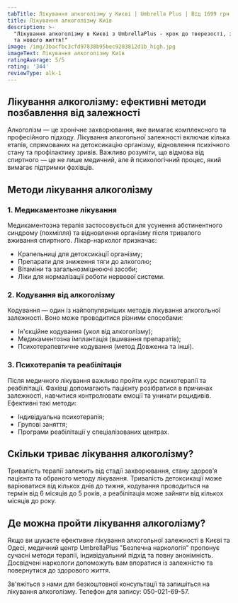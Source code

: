 ```yaml
---
tabTitle: Лікування алкоголізму у Києві | Umbrella Plus | Від 1699 грн
title: Лікування алкоголізму Київ
description: >-
  "Лікування алкоголізму в Києві з UmbrellaPlus - крок до тверезості, здоров'я
  та нового життя!"
image: /img/3bacfbc3cfd97838b95bec9203812d1b_high.jpg
imageText: Лікування алкоголізму Київ
ratingAvarage: 5/5
rating: '344'
reviewType: alk-1
---
```


## Лікування алкоголізму: ефективні методи позбавлення від залежності

Алкоголізм — це хронічне захворювання, яке вимагає комплексного та професійного підходу. Лікування алкогольної залежності включає кілька етапів, спрямованих на детоксикацію організму, відновлення психічного стану та профілактику зривів. Важливо розуміти, що відмова від спиртного — це не лише медичний, але й психологічний процес, який вимагає підтримки фахівців.

## Методи лікування алкоголізму

### 1. Медикаментозне лікування

Медикаментозна терапія застосовується для усунення абстинентного синдрому (похмілля) та відновлення організму після тривалого вживання спиртного. Лікар-нарколог призначає:

* Крапельниці для детоксикації організму;
* Препарати для зниження тяги до алкоголю;
* Вітаміни та загальнозміцнюючі засоби;
* Ліки для нормалізації роботи нервової системи.

### 2. Кодування від алкоголізму

Кодування — один із найпопулярніших методів лікування алкогольної залежності. Воно може проводитися різними способами:

* Ін'єкційне кодування (укол від алкоголізму);
* Медикаментозна імплантація (вшивання препаратів);
* Психотерапевтичне кодування (метод Довженка та інші).

### 3. Психотерапія та реабілітація

Після медичного лікування важливо пройти курс психотерапії та реабілітації. Фахівці допомагають пацієнту розібратися в причинах залежності, навчитися контролювати емоції та уникати рецидивів. Ефективні такі методи:

* Індивідуальна психотерапія;
* Групові заняття;
* Програми реабілітації у спеціалізованих центрах.

## Скільки триває лікування алкоголізму?

Тривалість терапії залежить від стадії захворювання, стану здоров’я пацієнта та обраного методу лікування. Тривалість детоксикації може варіюватися від кількох днів до тижня, кодування проводиться на термін від 6 місяців до 5 років, а реабілітація може зайняти від кількох місяців до року.

## Де можна пройти лікування алкоголізму?

Якщо ви шукаєте ефективне лікування алкогольної залежності в Києві та Одесі, медичний центр UmbrellaPlus "Безпечна наркологія" пропонує сучасні методи терапії, індивідуальний підхід та повну анонімність. Досвідчені наркологи допоможуть вам впоратися із залежністю та повернутися до здорового життя.

Зв'яжіться з нами для безкоштовної консультації та запишіться на лікування алкоголізму. Телефон для запису: 050-021-69-57.

